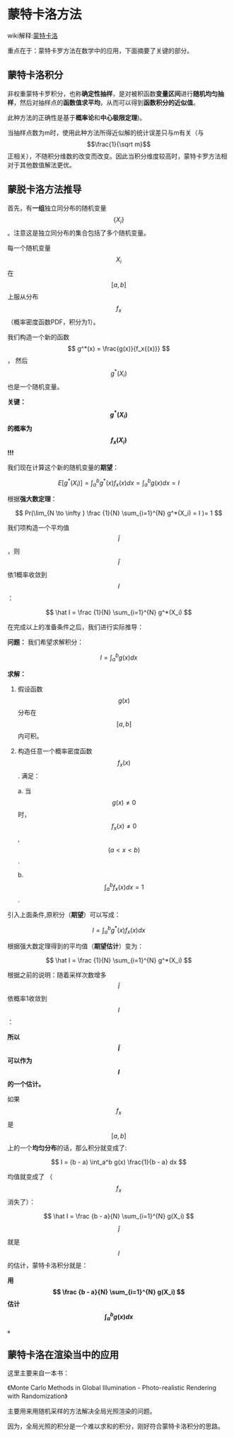 # 蒙特卡洛方法

wiki解释:[蒙特卡洛](https://zh.wikipedia.org/wiki/蒙地卡羅方法)

重点在于：蒙特卡罗方法在数学中的应用，下面摘要了关键的部分。

## 蒙特卡洛积分

非权重蒙特卡罗积分，也称**确定性抽样**，是对被积函数**变量区间**进行**随机均匀抽样**，然后对抽样点的**函数值求平均**，从而可以得到**函数积分的近似值**。

此种方法的正确性是基于**概率论**和**中心极限定理**)。

当抽样点数为m时，使用此种方法所得近似解的统计误差只与m有关（与 $$\frac{1}{\sqrt m}$$正相关），不随积分维数的改变而改变。因此当积分维度较高时，蒙特卡罗方法相对于其他数值解法更优。

## 蒙脱卡洛方法推导

首先，有**一组**独立同分布的随机变量 $$ \{ X_i \} $$ 。注意这是独立同分布的集合包括了多个随机变量。

每一个随机变量 $$ X_i $$ 在 $$ [a,b] $$ 上服从分布 $$  f_x $$ （概率密度函数PDF，积分为1）。  



我们构造一个新的函数 $$ g^*(x) = \frac{g(x)}{f_x{(x)}} $$ ， 然后 $$ g^*(X_i) $$ 也是一个随机变量。

**关键： $$ g^*(X_i ) $$  的概率为 $$ f_x(X_i) $$ !!!**

我们现在计算这个新的随机变量的**期望**：

 $$ E[g^*(X_i)] = \int _a^b g^*(x)f_x(x) dx  = \int _a^b  g(x) d x = I $$ 

根据**强大数定理**：

$$ Pr(\lim_{N \to \infty } \frac {1}{N} \sum_{i=1}^{N} g^*(X_i) = I )= 1 $$

我们项构造一个平均值 $$ \hat I  $$ ，则 $$ \hat I  $$ 依1概率收敛到 $$ I $$ ：

$$ \hat I = \frac {1}{N} \sum_{i=1}^{N} g^*(X_i)  $$



在完成以上的准备条件之后，我们进行实际推导：

**问题：** 我们希望求解积分：

$$  I = \int_a^b g(x) dx $$

**求解：**

1. 假设函数 $$ g(x) $$ 分布在 $$ [a,b] $$ 内可积。

2. 构造任意一个概率密度函数 $$ f_x (x) $$. 满足：

   a.  当 $$  g(x)  \neq 0 $$ 时， $$ f_x(x) \neq 0  $$ , $$ (a < x < b) $$ .

   b.  $$ \int_a^b f_x(x) dx = 1 $$.

引入上面条件,原积分（**期望**）可以写成：

$$ I = \int_a^b g^*(x)f_x(x) dx $$

根据强大数定理得到的平均值（**期望估计**）变为：

$$ \hat I = \frac {1}{N} \sum_{i=1}^{N} g^*(X_i)  $$

根据之前的说明：随着采样次数增多 $$ \hat I  $$ 依概率1收敛到 $$ I $$ ：

**所以 $$ \hat I  $$  可以作为 $$ I $$ 的一个估计。**

如果 $$ f_x $$ 是 $$ [a , b ] $$ 上的一个**均匀分布**的话，那么积分就变成了:

$$ I = (b - a) \int_a^b g(x) \frac{1}{b - a} dx $$

均值就变成了 （ $$ f_x $$ 消失了）：

$$ \hat I = \frac {b - a}{N} \sum_{i=1}^{N} g(X_i)  $$

 $$ \hat I  $$ 就是 $$ I $$ 的估计，蒙特卡洛积分就是：

**用 $$ \frac {b - a}{N} \sum_{i=1}^{N} g(X_i) $$ 估计 $$  \int _a^b  g(x) d x  $$。**



## 蒙特卡洛在渲染当中的应用

这里主要来自一本书：

《Monte Carlo Methods in Global Illumination - Photo-realistic Rendering with Randomization》

主要用来用随机采样的方法解决全局光照渲染的问题。

因为，全局光照的积分是一个难以求和的积分，刚好符合蒙特卡洛积分的思路。

